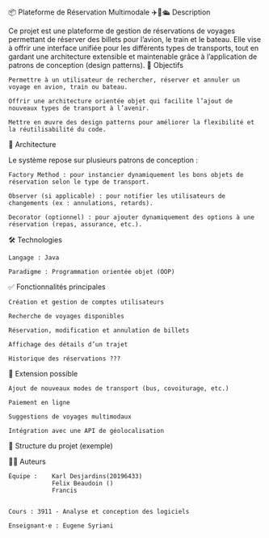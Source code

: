 📦 Plateforme de Réservation Multimodale
✈️🚆🛳️ Description

Ce projet est une plateforme de gestion de réservations de voyages permettant de réserver des billets pour l’avion, le train et le bateau. Elle vise à offrir une interface unifiée pour les différents types de transports, tout en gardant une architecture extensible et maintenable grâce à l’application de patrons de conception (design patterns).
🎯 Objectifs

    Permettre à un utilisateur de rechercher, réserver et annuler un voyage en avion, train ou bateau.

    Offrir une architecture orientée objet qui facilite l’ajout de nouveaux types de transport à l’avenir.

    Mettre en œuvre des design patterns pour améliorer la flexibilité et la réutilisabilité du code.

🧱 Architecture

Le système repose sur plusieurs patrons de conception :

    Factory Method : pour instancier dynamiquement les bons objets de réservation selon le type de transport.

    Observer (si applicable) : pour notifier les utilisateurs de changements (ex : annulations, retards).

    Decorator (optionnel) : pour ajouter dynamiquement des options à une réservation (repas, assurance, etc.).

🛠️ Technologies

    Langage : Java

    Paradigme : Programmation orientée objet (OOP)

✅ Fonctionnalités principales

    Création et gestion de comptes utilisateurs

    Recherche de voyages disponibles

    Réservation, modification et annulation de billets

    Affichage des détails d’un trajet

    Historique des réservations ???

🚀 Extension possible

    Ajout de nouveaux modes de transport (bus, covoiturage, etc.)

    Paiement en ligne

    Suggestions de voyages multimodaux

    Intégration avec une API de géolocalisation

📁 Structure du projet (exemple)

👨‍💻 Auteurs

    Équipe :    Karl Desjardins(20196433)
                Felix Beaudoin ()
                Francis


    Cours : 3911 - Analyse et conception des logiciels

    Enseignant·e : Eugene Syriani